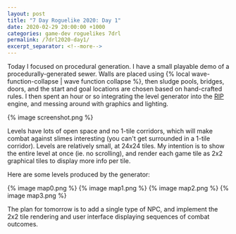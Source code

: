 ```yaml
---
layout: post
title: "7 Day Roguelike 2020: Day 1"
date: 2020-02-29 20:00:00 +1000
categories: game-dev roguelikes 7drl
permalink: /7drl2020-day1/
excerpt_separator: <!--more-->
---
```


Today I focused on procedural generation. I have a small playable demo of a
procedurally-generated sewer. Walls are placed using
{% local wave-function-collapse | wave function collapse %},
then sludge pools, bridges, doors, and the start and goal locations are chosen
based on hand-crafted rules. I then spent an hour or so integrating the level
generator into the [RIP](https://github.com/stevebob/rip) engine, and messing
around with graphics and lighting.

{% image screenshot.png %}

<!--more-->

Levels have lots of open space and no 1-tile corridors, which will make combat
against slimes interesting (you can't get surrounded in a 1-tile corridor).
Levels are relatively small, at 24x24 tiles. My intention is to
show the entire level at once (ie. no scrolling), and render each game tile
as 2x2 graphical tiles to display more info per tile.

Here are some levels produced by the generator:

{% image map0.png %}
{% image map1.png %}
{% image map2.png %}
{% image map3.png %}

The plan for tomorrow is to add a single type of NPC, and implement the 2x2
tile rendering and user interface displaying sequences of combat outcomes.
